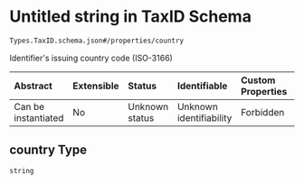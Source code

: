# Untitled string in TaxID Schema

```txt
Types.TaxID.schema.json#/properties/country
```

Identifier's issuing country code (ISO-3166)

| Abstract            | Extensible | Status         | Identifiable            | Custom Properties | Additional Properties | Access Restrictions | Defined In                                                              |
| :------------------ | :--------- | :------------- | :---------------------- | :---------------- | :-------------------- | :------------------ | :---------------------------------------------------------------------- |
| Can be instantiated | No         | Unknown status | Unknown identifiability | Forbidden         | Allowed               | none                | [TaxID.schema.json*](../types/TaxID.schema.json "open original schema") |

## country Type

`string`

